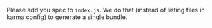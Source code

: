 Please add you spec to `index.js`.
We do that (instead of listing files in karma config) to generate a single bundle.
